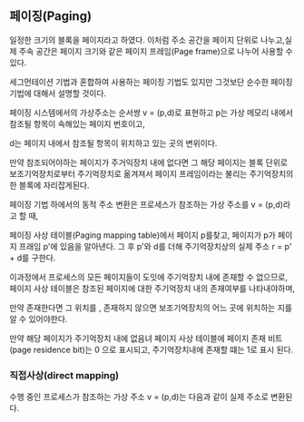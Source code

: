 ## 페이징(Paging)

일정한 크기의 블록을 페이지라고 하였다. 이처럼 주소 공간을 페이지 단위로 나누고,실제 주속 공간은 페이지 크기와 같은 페이지 프레임(Page frame)으로 나누어 사용할 수 있다.

세그먼테이션 기법과 혼합하여 사용하는 페이징 기법도 있지만 그것보단 순수한 페이징 기법에 대해서 설명할 것이다.

페이징 시스템에서의 가상주소는 순서쌍 v = (p,d)로 표현하고 p는 가상 메모리 내에서 참조될 항목이 속해있는 페이지 번호이고,

d는 페이지 내에서 참조될 항목이 위치하고 있는 곳의 변위이다.


만약 참조되어야하는 페이지가 주거익장치 내에 없다면 그 해당 페이지는  블록 단위로 보조기억장치로부터 주기억장치로 옮겨져서 페이지 프레임이라는 불리는 주기억장치의 한 블록에 자리잡게된다.

페이징 기법 하에서의 동적 주소 변환은 프로세스가 참조하는 가상 주소를 v = (p,d)라고 할 때,

페이징 사상 테이블(Paging mapping table)에서 페이지 p를찾고, 페이지가 p가 페이지 프래임 p'에 있음을 알아낸다. 그 후 p'와 d를 더해 주기억장치상의 실제 주소 r = p' + d를 구한다.

이과정에서 프로세스의 모든 페이지들이 도잇에 주기억장치 내에 존재할 수 없으므로, 페이지 사상 테이블은 참조된 페이지에 대한 주기억장치 내의 존재여부를 나타내야하며,

만약 존재한다면 그 위치를 , 존재하지 않으면 보조기억장치의 어느 곳에 위치하는 지를 알 수 있어야한다.

만약 해당 페이지가 주기억장치 내에 없음녀 페이지 사상 테이블에 페이지 존재 비트(page residence bit)는 0 으로 표시되고, 주기억장치내에 존재할 떄는 1로 표시 된다.


### 직접사상(direct mapping)

수행 중인 프로세스가 참조하는 가상 주소 v = (p,d)는 다음과 같이 실제 주소로 변환된다.

